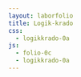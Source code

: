 ```yaml
---
layout: laborfolio
title: Logik-krado
css:
  - logikkrado-0a
js:
  - folio-0c
  - logikkrado-0a
---
```


<!-- 
https://de.wikipedia.org/wiki/Logikgatter

-->

<script>


lanĉe(() => {
    const aranĝo = {
      menuo: ["ID","NE","KAJ","NKAJ","AŬ","XAŬ","NEK","EKV"],
      platoj: [
        ["EN", 0,0],
        ["EL", 7,0],
        ["KAJ", 1,0]
      ]
    }

    panelo = new LkPanelo(ĝi("#plato"), aranĝo);
});

</script>


<svg id="plato"
    version="1.1" 
    xmlns="http://www.w3.org/2000/svg" 
    xmlns:xlink="http://www.w3.org/1999/xlink" width="800" height="640" viewBox="0 -20 400 320">
    <defs>
      <radialGradient id="helrugho">
        <stop offset="10%" stop-color="gold" />
        <stop offset="95%" stop-color="red" />
      </radialGradient>
    </defs>
</svg>
